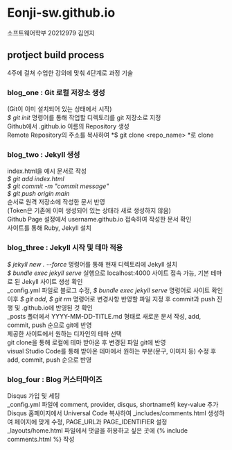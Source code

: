 # Eonji-sw.github.io
소프트웨어학부 20212979 김언지

## protject build process
4주에 걸쳐 수업한 강의에 맞춰 4단계로 과정 기술

### blog_one : Git 로컬 저장소 생성
(Git이 이미 설치되어 있는 상태에서 시작) <br>
*$ git init* 명령어를 통해 작업할 디렉토리를 git 저장소로 지정 <br>
Github에서 <username>.github.io 이름의 Repository 생성 <br>
Remote Repository의 주소를 복사하여 *$ git clone <repo_name> <path>*로 clone

### blog_two : Jekyll 생성
index.html을 예시 문서로 작성 <br>
*$ git add index.html* <br>
*$ git commit -m "commit message"* <br>
*$ git push origin main* <br>
순서로 원격 저장소에 작성한 문서 반영 <br>
(Token은 기존에 이미 생성되어 있는 상태라 새로 생성하지 않음) <br>
Github Page 설정에서 username.github.io 접속하여 작성한 문서 확인 <br>
사이트를 통해 Ruby, Jekyll 설치

### blog_three : Jekyll 시작 및 테마 적용
*$ jekyll new . --force* 명령어를 통해 현재 디렉토리에 Jekyll 설치 <br>
*$ bundle exec jekyll serve* 실행으로 localhost:4000 사이트 접속 가능, 기본 테마로 된 Jekyll 사이트 생성 확인 <br>
_config.yml 파일로 블로그 수정, *$ bundle exec jekyll serve* 명렁어로 사이트 확인 <br>
이후 *$ git add*, *$ git rm* 명령어로 변경사항 반영할 파일 지정 후 commit과 push 진행 및 <username>.github.io에 반영된 것 확인 <br>
_posts 폴더에서 YYYY-MM-DD-TITLE.md 형태로 새로운 문서 작성, add, commit, push 순으로 git에 반영 <br>
제공한 사이트에서 원하는 디자인의 테마 선택 <br>
git clone을 통해 로컬에 테마 받아온 후 변경된 파일 git에 반영 <br>
visual Studio Code를 통해 받아온 테마에서 원하는 부분(문구, 이미지 등) 수정 후 add, commit, push 순으로 반영

### blog_four : Blog 커스터마이즈
Disqus 가입 및 세팅 <br>
_config.yml 파일에 comment, provider, disqus, shortname의 key-value 추가 <br>
Disqus 홈페이지에서 Universal Code 복사하여 _includes/comments.html 생성하여 페이지에 맞게 수정, PAGE_URL과 PAGE_IDENTIFIER 설정 <br>
_layouts/home.html 파일에서 댓글을 허용하고 싶은 곳에 {% include comments.html %} 작성